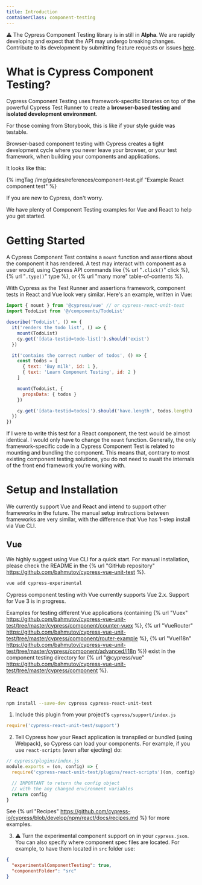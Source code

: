 ```yaml
---
title: Introduction
containerClass: component-testing
---
```


⚠️ The Cypress Component Testing library is in still in **Alpha**. We are rapidly developing and expect that the API may undergo breaking changes. Contribute to its development by submitting feature requests or issues [here](https://github.com/cypress-io/cypress/).


# What is Cypress Component Testing?
Cypress Component Testing uses framework-specific libraries on top of the powerful Cypress Test Runner to create a **browser-based testing and isolated development environment**.

For those coming from Storybook, this is like if your style guide was testable.

Browser-based component testing with Cypress creates a tight development cycle where you never leave your browser, or your test framework, when building your components and applications.

It looks like this:

{% imgTag /img/guides/references/component-test.gif "Example React component test" %}
 
If you are new to Cypress, don't worry.

We have plenty of Component Testing examples for Vue and React to help you get started.

# Getting Started
A Cypress Component Test contains a `mount` function and assertions about the component it has rendered. A test may interact with component as a user would, using Cypress API commands like {% url "`.click()`" click %}, {% url "`.type()`" type %}, or {% url "many more" table-of-contents %}.

With Cypress as the Test Runner and assertions framework, component tests in React and Vue look very similar. Here's an example, written in Vue:
 
```javascript
import { mount } from '@cypress/vue' // or cypress-react-unit-test
import TodoList from '@/components/TodoList'

describe('TodoList', () => {
  it('renders the todo list', () => {
    mount(TodoList)
    cy.get('[data-testid=todo-list]').should('exist')
  })

  it('contains the correct number of todos', () => {
    const todos = [
      { text: 'Buy milk', id: 1 },
      { text: 'Learn Component Testing', id: 2 }
    ]

    mount(TodoList, {
      propsData: { todos }
    })

    cy.get('[data-testid=todos]').should('have.length', todos.length)
  })
})
```

If I were to write this test for a React component, the test would be almost identical. I would only have to change the `mount` function. Generally, the only framework-specific code in a Cypress Component Test is related to mounting and bundling the component. This means that, contrary to most existing component testing solutions, you do not need to await the internals of the front end framework you're working with.

# Setup and Installation

We currently support Vue and React and intend to support other frameworks in the future. The manual setup instructions between frameworks are very similar, with the difference that Vue has 1-step install via Vue CLI.

## Vue

We highly suggest using Vue CLI for a quick start. For manual installation, please check the README in the {% url "GitHub repository" https://github.com/bahmutov/cypress-vue-unit-test %}.

```sh
vue add cypress-experimental
```

Cypress component testing with Vue currently supports Vue 2.x. Support for Vue 3 is in progress.

Examples for testing different Vue applications (containing {% url "Vuex" https://github.com/bahmutov/cypress-vue-unit-test/tree/master/cypress/component/counter-vuex %}, {% url "VueRouter" https://github.com/bahmutov/cypress-vue-unit-test/tree/master/cypress/component/router-example %}, {% url "VueI18n" https://github.com/bahmutov/cypress-vue-unit-test/tree/master/cypress/component/advanced/i18n %}) exist in the component testing directory for {% url "@cypress/vue" https://github.com/bahmutov/cypress-vue-unit-test/tree/master/cypress/component %}.

## React

```sh
npm install --save-dev cypress cypress-react-unit-test
```

1. Include this plugin from your project's `cypress/support/index.js`

```js
require('cypress-react-unit-test/support')
```

2. Tell Cypress how your React application is transpiled or bundled (using Webpack), so Cypress can load your components. For example, if you use `react-scripts` (even after ejecting) do:

```js
// cypress/plugins/index.js
module.exports = (on, config) => {
  require('cypress-react-unit-test/plugins/react-scripts')(on, config)

  // IMPORTANT to return the config object
  // with the any changed environment variables
  return config
}
```

See {% url "Recipes" https://github.com/cypress-io/cypress/blob/develop/npm/react/docs/recipes.md %} for more examples.

3. ⚠️ Turn the experimental component support on in your `cypress.json`. You can also specify where component spec files are located. For example, to have them located in `src` folder use:

```json
{
  "experimentalComponentTesting": true,
  "componentFolder": "src"
}
```
